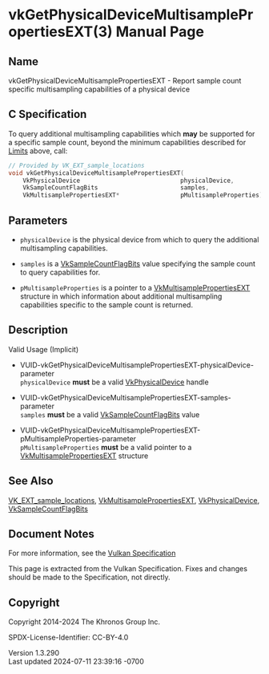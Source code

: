 # vkGetPhysicalDeviceMultisamplePropertiesEXT(3) Manual Page

## Name

vkGetPhysicalDeviceMultisamplePropertiesEXT - Report sample count
specific multisampling capabilities of a physical device



## <a href="#_c_specification" class="anchor"></a>C Specification

To query additional multisampling capabilities which **may** be
supported for a specific sample count, beyond the minimum capabilities
described for <a
href="https://registry.khronos.org/vulkan/specs/1.3-extensions/html/vkspec.html#limits"
target="_blank" rel="noopener">Limits</a> above, call:

``` c
// Provided by VK_EXT_sample_locations
void vkGetPhysicalDeviceMultisamplePropertiesEXT(
    VkPhysicalDevice                            physicalDevice,
    VkSampleCountFlagBits                       samples,
    VkMultisamplePropertiesEXT*                 pMultisampleProperties);
```

## <a href="#_parameters" class="anchor"></a>Parameters

- `physicalDevice` is the physical device from which to query the
  additional multisampling capabilities.

- `samples` is a [VkSampleCountFlagBits](https://registry.khronos.org/vulkan/specs/1.3-extensions/man/html/VkSampleCountFlagBits.html)
  value specifying the sample count to query capabilities for.

- `pMultisampleProperties` is a pointer to a
  [VkMultisamplePropertiesEXT](https://registry.khronos.org/vulkan/specs/1.3-extensions/man/html/VkMultisamplePropertiesEXT.html)
  structure in which information about additional multisampling
  capabilities specific to the sample count is returned.

## <a href="#_description" class="anchor"></a>Description

Valid Usage (Implicit)

- <a
  href="#VUID-vkGetPhysicalDeviceMultisamplePropertiesEXT-physicalDevice-parameter"
  id="VUID-vkGetPhysicalDeviceMultisamplePropertiesEXT-physicalDevice-parameter"></a>
  VUID-vkGetPhysicalDeviceMultisamplePropertiesEXT-physicalDevice-parameter  
  `physicalDevice` **must** be a valid
  [VkPhysicalDevice](https://registry.khronos.org/vulkan/specs/1.3-extensions/man/html/VkPhysicalDevice.html) handle

- <a
  href="#VUID-vkGetPhysicalDeviceMultisamplePropertiesEXT-samples-parameter"
  id="VUID-vkGetPhysicalDeviceMultisamplePropertiesEXT-samples-parameter"></a>
  VUID-vkGetPhysicalDeviceMultisamplePropertiesEXT-samples-parameter  
  `samples` **must** be a valid
  [VkSampleCountFlagBits](https://registry.khronos.org/vulkan/specs/1.3-extensions/man/html/VkSampleCountFlagBits.html) value

- <a
  href="#VUID-vkGetPhysicalDeviceMultisamplePropertiesEXT-pMultisampleProperties-parameter"
  id="VUID-vkGetPhysicalDeviceMultisamplePropertiesEXT-pMultisampleProperties-parameter"></a>
  VUID-vkGetPhysicalDeviceMultisamplePropertiesEXT-pMultisampleProperties-parameter  
  `pMultisampleProperties` **must** be a valid pointer to a
  [VkMultisamplePropertiesEXT](https://registry.khronos.org/vulkan/specs/1.3-extensions/man/html/VkMultisamplePropertiesEXT.html)
  structure

## <a href="#_see_also" class="anchor"></a>See Also

[VK_EXT_sample_locations](https://registry.khronos.org/vulkan/specs/1.3-extensions/man/html/VK_EXT_sample_locations.html),
[VkMultisamplePropertiesEXT](https://registry.khronos.org/vulkan/specs/1.3-extensions/man/html/VkMultisamplePropertiesEXT.html),
[VkPhysicalDevice](https://registry.khronos.org/vulkan/specs/1.3-extensions/man/html/VkPhysicalDevice.html),
[VkSampleCountFlagBits](https://registry.khronos.org/vulkan/specs/1.3-extensions/man/html/VkSampleCountFlagBits.html)

## <a href="#_document_notes" class="anchor"></a>Document Notes

For more information, see the <a
href="https://registry.khronos.org/vulkan/specs/1.3-extensions/html/vkspec.html#vkGetPhysicalDeviceMultisamplePropertiesEXT"
target="_blank" rel="noopener">Vulkan Specification</a>

This page is extracted from the Vulkan Specification. Fixes and changes
should be made to the Specification, not directly.

## <a href="#_copyright" class="anchor"></a>Copyright

Copyright 2014-2024 The Khronos Group Inc.

SPDX-License-Identifier: CC-BY-4.0

Version 1.3.290  
Last updated 2024-07-11 23:39:16 -0700
